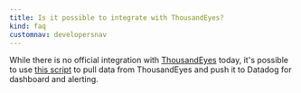 ```yaml
---
title: Is it possible to integrate with ThousandEyes?
kind: faq
customnav: developersnav
---
```


While there is no official integration with [ThousandEyes](https://www.thousandeyes.com/) today, it's possible to use [this script](https://gist.github.com/DBLaw/a5a13976f2c6fe1ddf2db2413c9971d0) to pull data from ThousandEyes and push it to Datadog for dashboard and alerting.